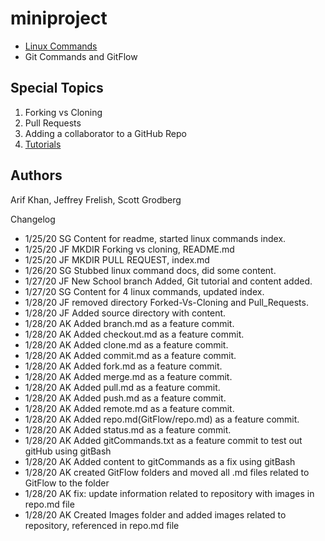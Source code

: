 # miniproject

* [Linux Commands](/linux/index.md)
* Git Commands and GitFlow

## Special Topics
1. Forking vs Cloning
2. Pull Requests
3. Adding a collaborator to a GitHub Repo
4. [Tutorials](Tutorials/Step-by-step.md)


## Authors
Arif Khan, Jeffrey Frelish, Scott Grodberg

Changelog
* 1/25/20 SG Content for readme, started linux commands index.
* 1/25/20 JF MKDIR Forking vs cloning, README.md
* 1/25/20 JF MKDIR PULL REQUEST, index.md
* 1/26/20 SG Stubbed linux command docs, did some content.
* 1/27/20 JF New School branch Added, Git tutorial and content added.
* 1/27/20 SG Content for 4 linux commands, updated index.
* 1/28/20 JF removed directory Forked-Vs-Cloning and Pull_Requests.
* 1/28/20 JF Added source directory with content.
* 1/28/20 AK Added branch.md as a feature commit.
* 1/28/20 AK Added checkout.md as a feature commit.
* 1/28/20 AK Added clone.md as a feature commit.
* 1/28/20 AK Added commit.md as a feature commit.
* 1/28/20 AK Added fork.md as a feature commit.
* 1/28/20 AK Added merge.md as a feature commit.
* 1/28/20 AK Added pull.md as a feature commit.
* 1/28/20 AK Added push.md as a feature commit.
* 1/28/20 AK Added remote.md as a feature commit.
* 1/28/20 AK Added repo.md(GitFlow/repo.md) as a feature commit.
* 1/28/20 AK Added status.md as a feature commit.
* 1/28/20 AK Added gitCommands.txt as a feature commit to test out gitHub using gitBash
* 1/28/20 AK Added content to gitCommands as a fix using gitBash
* 1/28/20 AK created GitFlow folders and moved all .md files related to GitFlow to the folder
* 1/28/20 AK fix: update information related to repository with images in repo.md file
* 1/28/20 AK Created Images folder and added images related to repository, referenced in repo.md file

